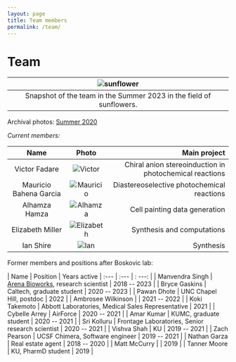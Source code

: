 ```yaml
---
layout: page
title: Team members
permalink: /team/
---
```

# Team

|![sunflower](/_assets/DSC_0564.jpeg)|
|:--:|
|Snapshot of the team in the Summer 2023 in the field of sunflowers.|

Archival photos: [Summer 2020](/_assets/sunflowers.JPG)


*Current members:*

|  Name            | Photo | Main project
:-----------------:|:-----:|-----------------:
Victor Fadare |![Victor](/_assets/victor.JPG) | Chiral anion stereoinduction in photochemical reactions
Mauricio Bahena Garcia |![Mauricio](/_assets/mauricio.JPG) | Diastereoselective photochemical reactions
Alhamza Hamza |![Alhamza](/_assets/alhamza.JPG/) | Cell painting data generation
Elizabeth Miller |![Elizabeth](/_assets/elizabeth.JPG) | Synthesis and computations
Ian Shire |![Ian](/_assets/ian_shire.jpeg) | Synthesis

Former members and positions after Boskovic lab: 

| Name | Position | Years active
| :---   | :--- | : ---: |
| Manvendra Singh | [Arena Bioworks](https://arenabio.works/), research scientist | 2018 -- 2023 |
| Bryce Gaskins | Caltech, graduate student | 2020 -- 2023 |
| Pawan Dhote | UNC Chapel Hill, postdoc | 2022 |
| Ambrosee Wilkinson | | 2021 -- 2022 |
| Koki Takemoto | Abbott Laboratories, Medical Sales Representative | 2021 |
| Cybelle Arrey | AirForce | 2020 -- 2021 |
| Amar Kumar | KUMC, graduate student | 2020 -- 2021 |
| Sri Kolluru | Frontage Laboratories, Senior research scientist | 2020 -- 2021 |
| Vishva Shah | KU | 2019 -- 2021 |
| Zach Pearson | UCSF Chimera, Software engineer | 2019 -- 2021 |
| Nathan Garza | Real estate agent | 2018 -- 2020 |
| Matt McCurry | | 2019 |
| Tanner Moore | KU, PharmD student | 2019 |
